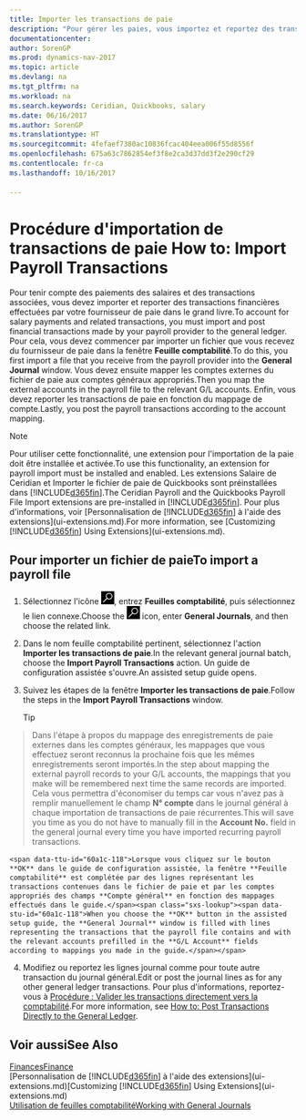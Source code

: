 ```yaml
---
title: Importer les transactions de paie
description: "Pour gérer les paies, vous importez et reportez des transactions financières de votre fournisseur de paie dans le grand livre, en utilisant une extension de paie telle que Ceridian ou Quickbooks."
documentationcenter: 
author: SorenGP
ms.prod: dynamics-nav-2017
ms.topic: article
ms.devlang: na
ms.tgt_pltfrm: na
ms.workload: na
ms.search.keywords: Ceridian, Quickbooks, salary
ms.date: 06/16/2017
ms.author: SorenGP
ms.translationtype: HT
ms.sourcegitcommit: 4fefaef7380ac10836fcac404eea006f55d8556f
ms.openlocfilehash: 675a63c7862854ef3f8e2ca3d37dd3f2e290cf29
ms.contentlocale: fr-ca
ms.lasthandoff: 10/16/2017

---
```

# <a name="how-to-import-payroll-transactions"></a><span data-ttu-id="60a1c-103">Procédure d'importation de transactions de paie </span><span class="sxs-lookup"><span data-stu-id="60a1c-103">How to: Import Payroll Transactions</span></span>
<span data-ttu-id="60a1c-104">Pour tenir compte des paiements des salaires et des transactions associées, vous devez importer et reporter des transactions financières effectuées par votre fournisseur de paie dans le grand livre.</span><span class="sxs-lookup"><span data-stu-id="60a1c-104">To account for salary payments and related transactions, you must import and post financial transactions made by your payroll provider to the general ledger.</span></span> <span data-ttu-id="60a1c-105">Pour cela, vous devez commencer par importer un fichier que vous recevez du fournisseur de paie dans la fenêtre **Feuille comptabilité**.</span><span class="sxs-lookup"><span data-stu-id="60a1c-105">To do this, you first import a file that you receive from the payroll provider into the **General Journal** window.</span></span> <span data-ttu-id="60a1c-106">Vous devez ensuite mapper les comptes externes du fichier de paie aux comptes généraux appropriés.</span><span class="sxs-lookup"><span data-stu-id="60a1c-106">Then you map the external accounts in the payroll file to the relevant G/L accounts.</span></span> <span data-ttu-id="60a1c-107">Enfin, vous devez reporter les transactions de paie en fonction du mappage de compte.</span><span class="sxs-lookup"><span data-stu-id="60a1c-107">Lastly, you post the payroll transactions according to the account mapping.</span></span>

> [!NOTE]  
>   <span data-ttu-id="60a1c-108">Pour utiliser cette fonctionnalité, une extension pour l'importation de la paie doit être installée et activée.</span><span class="sxs-lookup"><span data-stu-id="60a1c-108">To use this functionality, an extension for payroll import must be installed and enabled.</span></span> <span data-ttu-id="60a1c-109">Les extensions Salaire de Ceridian et Importer le fichier de paie de Quickbooks sont préinstallées dans [!INCLUDE[d365fin](includes/d365fin_md.md)].</span><span class="sxs-lookup"><span data-stu-id="60a1c-109">The Ceridian Payroll and the Quickbooks Payroll File Import extensions are pre-installed in [!INCLUDE[d365fin](includes/d365fin_md.md)].</span></span> <span data-ttu-id="60a1c-110">Pour plus d'informations, voir [Personnalisation de [!INCLUDE[d365fin](includes/d365fin_md.md)] à l'aide des extensions](ui-extensions.md).</span><span class="sxs-lookup"><span data-stu-id="60a1c-110">For more information, see [Customizing [!INCLUDE[d365fin](includes/d365fin_md.md)] Using Extensions](ui-extensions.md).</span></span>

## <a name="to-import-a-payroll-file"></a><span data-ttu-id="60a1c-111">Pour importer un fichier de paie</span><span class="sxs-lookup"><span data-stu-id="60a1c-111">To import a payroll file</span></span>
1. <span data-ttu-id="60a1c-112">Sélectionnez l'icône ![Page ou état pour la recherche](media/ui-search/search_small.png "Page ou état pour la recherche"), entrez **Feuilles comptabilité**, puis sélectionnez le lien connexe.</span><span class="sxs-lookup"><span data-stu-id="60a1c-112">Choose the ![Search for Page or Report](media/ui-search/search_small.png "Search for Page or Report icon") icon, enter **General Journals**, and then choose the related link.</span></span>
2. <span data-ttu-id="60a1c-113">Dans le nom feuille comptabilité pertinent, sélectionnez l'action **Importer les transactions de paie**.</span><span class="sxs-lookup"><span data-stu-id="60a1c-113">In the relevant general journal batch, choose the **Import Payroll Transactions** action.</span></span> <span data-ttu-id="60a1c-114">Un guide de configuration assistée s'ouvre.</span><span class="sxs-lookup"><span data-stu-id="60a1c-114">An assisted setup guide opens.</span></span>
3. <span data-ttu-id="60a1c-115">Suivez les étapes de la fenêtre **Importer les transactions de paie**.</span><span class="sxs-lookup"><span data-stu-id="60a1c-115">Follow the steps in the **Import Payroll Transactions** window.</span></span>

    > [!TIP]  
>   <span data-ttu-id="60a1c-116">Dans l'étape à propos du mappage des enregistrements de paie externes dans les comptes généraux, les mappages que vous effectuez seront reconnus la prochaine fois que les mêmes enregistrements seront importés.</span><span class="sxs-lookup"><span data-stu-id="60a1c-116">In the step about mapping the external payroll records to your G/L accounts, the mappings that you make will be remembered next time the same records are imported.</span></span> <span data-ttu-id="60a1c-117">Cela vous permettra d'économiser du temps car vous n'avez pas à remplir manuellement le champ **N° compte** dans le journal général à chaque importation de transactions de paie récurrentes.</span><span class="sxs-lookup"><span data-stu-id="60a1c-117">This will save you time as you do not have to manually fill in the **Account No.** field in the general journal every time you have imported recurring payroll transactions.</span></span>   

    <span data-ttu-id="60a1c-118">Lorsque vous cliquez sur le bouton **OK** dans le guide de configuration assistée, la fenêtre **Feuille comptabilité** est complétée par des lignes représentant les transactions contenues dans le fichier de paie et par les comptes appropriés des champs **Compte général** en fonction des mappages effectués dans le guide.</span><span class="sxs-lookup"><span data-stu-id="60a1c-118">When you choose the **OK** button in the assisted setup guide, the **General Journal** window is filled with lines representing the transactions that the payroll file contains and with the relevant accounts prefilled in the **G/L Account** fields according to mappings you made in the guide.</span></span>
4. <span data-ttu-id="60a1c-119">Modifiez ou reportez les lignes journal comme pour toute autre transaction du journal général.</span><span class="sxs-lookup"><span data-stu-id="60a1c-119">Edit or post the journal lines as for any other general ledger transactions.</span></span> <span data-ttu-id="60a1c-120">Pour plus d'informations, reportez-vous à [Procédure : Valider les transactions directement vers la comptabilité](finance-how-post-transactions-directly.md).</span><span class="sxs-lookup"><span data-stu-id="60a1c-120">For more information, see [How to: Post Transactions Directly to the General Ledger](finance-how-post-transactions-directly.md).</span></span>   

## <a name="see-also"></a><span data-ttu-id="60a1c-121">Voir aussi</span><span class="sxs-lookup"><span data-stu-id="60a1c-121">See Also</span></span>
[<span data-ttu-id="60a1c-122">Finances</span><span class="sxs-lookup"><span data-stu-id="60a1c-122">Finance</span></span>](finance.md)  
<span data-ttu-id="60a1c-123">[Personnalisation de [!INCLUDE[d365fin](includes/d365fin_md.md)] à l'aide des extensions](ui-extensions.md)</span><span class="sxs-lookup"><span data-stu-id="60a1c-123">[Customizing [!INCLUDE[d365fin](includes/d365fin_md.md)] Using Extensions](ui-extensions.md)</span></span>  
[<span data-ttu-id="60a1c-124">Utilisation de feuilles comptabilité</span><span class="sxs-lookup"><span data-stu-id="60a1c-124">Working with General Journals</span></span>](ui-work-general-journals.md)  

